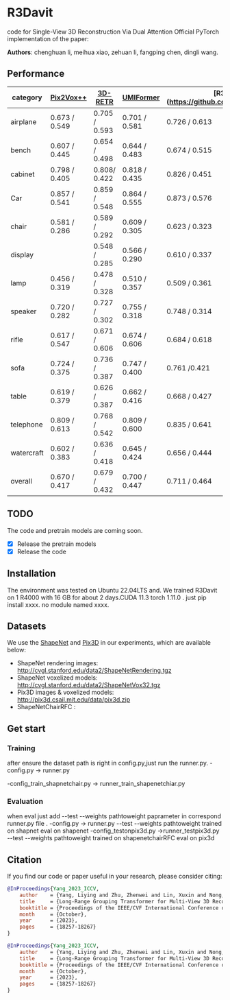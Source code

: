 # R3Davit
code for Single-View 3D Reconstruction Via Dual Attention
Official PyTorch implementation of the paper: 

**Authors**: chenghuan li, meihua xiao, zehuan li, fangping chen, dingli wang.





## Performance

|category|  [Pix2Vox++](https://github.com/hzxie/Pix2Vox)            |[3D-RETR <br> <font size=2></font>](https://github.com/fomalhautb/3D-RETR)       |  [UMIFormer](https://github.com/GaryZhu1996/UMIFormer)    |[R3Davit(ours)(https://github.com/epicgzs1112/R3Davit)| 
| ------------------------------------------------------------ | --------------- | --------------- | --------------- | --------------- | 
| airplane             | 0.673 / 0.549   | 0.705 / 0.593   | 0.701 / 0.581   | 0.726 / 0.613   | 
| bench                | 0.607 / 0.445   | 0.654 / 0.498   | 0.644 / 0.483   | 0.674 / 0.515   | 
| cabinet              | 0.798 / 0.405   | 0.808/ 0.422   | 0.818 / 0.435   | 0.826 / 0.451   | 
| Car                  | 0.857 / 0.541   | 0.859 / 0.548   | 0.864 / 0.555   | 0.873 / 0.576   | 
| chair                | 0.581 / 0.286   | 0.589 / 0.292   | 0.609 / 0.305   | 0.623 / 0.323   | 
| display|             | 0.548 / 0.285   | 0.566 / 0.290   | 0.610 / 0.337   | 0.603 / 0.331   | 
|lamp                  | 0.456 / 0.319   | 0.478 / 0.328   | 0.510 / 0.357   | 0.509 / 0.361   | 
|speaker               | 0.720 / 0.282   | 0.727 / 0.302   | 0.755 / 0.318   | 0.748 / 0.314   | 
| rifle                | 0.617 / 0.547   | 0.671 / 0.606   | 0.674 / 0.606   | 0.684 / 0.618   |
|sofa                  | 0.724 / 0.375   | 0.736 / 0.387   | 0.747 / 0.400   | 0.761 /0.421 |
|  table               | 0.619 / 0.379 | 0.626 / 0.387 | 0.662 / 0.416 | 0.668 / 0.427 |
| telephone            | 0.809 / 0.613 | 0.768 / 0.542 | 0.809 / 0.600 | 0.835 / 0.641 |
|watercraft            | 0.602 / 0.383 | 0.636 / 0.418 | 0.645 / 0.424 | 0.656 / 0.444 | 
| overall              | 0.670 / 0.417 | 0.679 / 0.432 | 0.700 / 0.447 | 0.711 / 0.464 |





## TODO

The code and pretrain models are coming soon.
- [x] Release the pretrain models
- [x] Release the code

## Installation
The environment was tested on Ubuntu 22.04LTS and. We trained R3Davit on 1 R4000 with 16 GB  for about 2 days.CUDA 11.3 torch 1.11.0 .
just pip install   xxxx.    no module named xxxx.





## Datasets

We use the [ShapeNet](https://www.shapenet.org/) and [Pix3D](http://pix3d.csail.mit.edu/) in our experiments, which are available below:

- ShapeNet rendering images: http://cvgl.stanford.edu/data2/ShapeNetRendering.tgz
- ShapeNet voxelized models: http://cvgl.stanford.edu/data2/ShapeNetVox32.tgz
- Pix3D images & voxelized models: http://pix3d.csail.mit.edu/data/pix3d.zip
- ShapeNetChairRFC :

## Get start

### Training
after ensure the dataset path is right in config.py,just run the runner.py.
-config.py   -> runner.py

-config_train_shapnetchair.py -> runner_train_shapenetchiar.py
### Evaluation
when eval just add --test --weights pathtoweight   paprameter in  correspond runner.py   file . 
-config.py   -> runner.py  --test --weights pathtoweight trained on shapnet    eval on shapenet
-config_testonpix3d.py ->runner_testpix3d.py --test --weights pathtoweight trained on shapenetchairRFC    eval on pix3d
## Citation

If you find our code or paper useful in your research, please consider citing:
```BibTex
@InProceedings{Yang_2023_ICCV,
    author    = {Yang, Liying and Zhu, Zhenwei and Lin, Xuxin and Nong, Jian and Liang, Yanyan},
    title     = {Long-Range Grouping Transformer for Multi-View 3D Reconstruction},
    booktitle = {Proceedings of the IEEE/CVF International Conference on Computer Vision (ICCV)},
    month     = {October},
    year      = {2023},
    pages     = {18257-18267}
}
```
```BibTex
@InProceedings{Yang_2023_ICCV,
    author    = {Yang, Liying and Zhu, Zhenwei and Lin, Xuxin and Nong, Jian and Liang, Yanyan},
    title     = {Long-Range Grouping Transformer for Multi-View 3D Reconstruction},
    booktitle = {Proceedings of the IEEE/CVF International Conference on Computer Vision (ICCV)},
    month     = {October},
    year      = {2023},
    pages     = {18257-18267}
}
```


